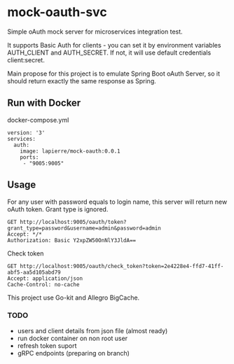 # mock-oauth-svc

Simple oAuth mock server for microservices integration test.

It supports Basic Auth for clients - you can set it by environment variables AUTH_CLIENT and AUTH_SECRET. 
If not, it will use default credentials client:secret. 

Main propose for this project is to emulate Spring Boot oAuth Server, so it should return exactly the same response 
as Spring.

## Run with Docker

docker-compose.yml

```
version: '3'
services:
  auth:
    image: lapierre/mock-oauth:0.0.1
    ports:
     - "9005:9005"
``` 

## Usage

For any user with password equals to login name, this server will return new oAuth token. Grant type is ignored.

```
GET http://localhost:9005/oauth/token?grant_type=password&username=admin&password=admin
Accept: */*
Authorization: Basic Y2xpZW50OnNlY3JldA==  
```

Check token

```
GET http://localhost:9005/oauth/check_token?token=2e4228e4-ffd7-41ff-abf5-aa5d105abd79
Accept: application/json
Cache-Control: no-cache
```

This project use Go-kit and Allegro BigCache.

### TODO 
 
- users and client details from json file (almost ready)
- run docker container on non root user
- refresh token suport
- gRPC endpoints (preparing on branch)
